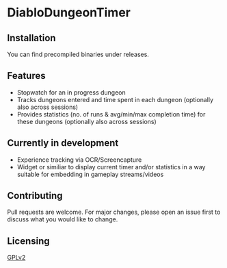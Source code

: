 # DiabloDungeonTimer

## Installation

You can find precompiled binaries under releases.

## Features

- Stopwatch for an in progress dungeon
- Tracks dungeons entered and time spent in each dungeon (optionally also across sessions)
- Provides statistics (no. of runs & avg/min/max completion time) for these dungeons (optionally also across sessions)
  
## Currently in development

- Experience tracking via OCR/Screencapture
- Widget or similiar to display current timer and/or statistics in a way suitable for embedding in gameplay streams/videos

## Contributing

Pull requests are welcome. For major changes, please open an issue first
to discuss what you would like to change.

## Licensing
[GPLv2](https://www.gnu.org/licenses/old-licenses/gpl-2.0.txt)
